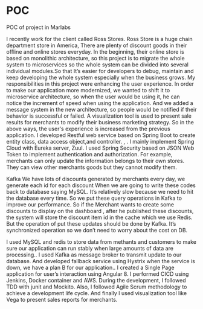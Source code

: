 # POC
POC of project in Marlabs

I recently work for the client called Ross Stores. Ross Store is a huge chain department store in America, There are plenty of discount goods in their offline and online stores everyday. In the beginning, their online store is based on monolithic architecture, so this project is to migrate the whole system to microservices so the whole system can be divided into several individual modules.So that  It’s easier for developers to debug, maintain and keep developing the whole system especially when the business grows. My responsibilities in this project were enhancing the user experience. In order to make our application more modernized, we wanted to shift it to microservice architecture, so when the user would be using it, he can notice the increment of speed when using the application. And we added a message system in the new architecture, so people would be notified if their behavior is successful or failed. A visualization tool is used to present sale results for merchants to modify their business marketing  strategy. So in  the above ways, the user's experience is increased from the previous application.
I developed Restful web service based on Spring Boot to create entity class, data access object,and controller. ,  . 
I mainly implement Spring Cloud with Eureka server, Zuul.
I used Spring Security based on JSON Web Token to implement authentication and authorization. For example, merchants can only update the information belongs to their own stores. They can view other merchants goods but they cannot modify them.

Kafka
We have lots of discounts generated by merchants every day, we generate each id for each discount  When we are going to write these codes back to database saying MySQL. It’s relatively slow because we need to hit the database every time. So we put these query operations in Kafka to improve our performance. So if the Merchant wants to create some discounts to display on the dashboard , after he published these discounts, the system will store the discount item id in the cache which we use Redis. But the operation of put these updates should be done by Kafka. It’s synchronized operation so we don’t need to worry about the cost on DB.

I used MySQL and redis to store data from methants and customers to make sure our application can run stably when large amounts of data are processing..
I used Kafka as message broker to transmit update to our database.  And developed fallback service using Hystrix when the service is down, we have a plan B for our application..
I created a Single Page application for user’s interaction using Angular 8.
I performed CICD using Jenkins, Docker container and AWS.
During the development, I followed TDD with junit and Mockito. Also, I followed Agile Scrum methodology to achieve a development life cycle.
And finally I used visualization tool like Vega to present sales reports for merchants. 
